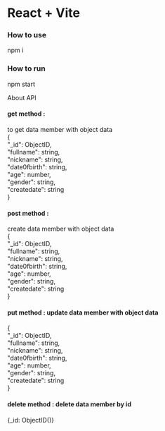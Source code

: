 # React + Vite


### How to use

npm i

### How to run

npm start

About API

#### get method :  
 to get data member with object data  
 {  
  "_id": ObjectID,  
  "fullname": string,  
  "nickname": string,  
  "date0fbirth": string,  
  "age": number,  
  "gender": string,  
  "createdate": string  
}  

#### post method :  
create data member with object data  
{  
  "_id": ObjectID,  
  "fullname": string,  
  "nickname": string,  
  "date0fbirth": string,  
  "age": number,  
  "gender": string,  
  "createdate": string  
}  

#### put method : update data member with object data  
{  
  "_id": ObjectID,  
  "fullname": string,  
  "nickname": string,  
  "date0fbirth": string,  
  "age": number,  
  "gender": string,  
  "createdate": string  
}  

#### delete method : delete data member by id  
 {_id: ObjectID()}

